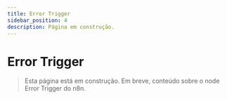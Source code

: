 ```yaml
---
title: Error Trigger
sidebar_position: 4
description: Página em construção.
---
```


# Error Trigger

> Esta página está em construção. Em breve, conteúdo sobre o node Error Trigger do n8n. 